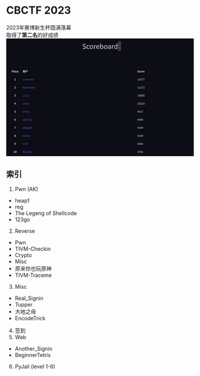 # CBCTF 2023

2023年赛博新生杯圆满落幕  
取得了**第二名**的好成绩  
![rank 2](../assets/rank.png)

## 索引

1. Pwn (AK)
 - heap1
 - reg
 - The Legeng of Shellcode
 - 123go
2. Reverse
 - Pwn
 - TIVM-Checkin
 - Crypto
 - Misc
 - 原来你也玩原神
 - TIVM-Traceme
3. Misc
 - Real_Signin
 - Tupper
 - 大地之母
 - EncodeTrick
4. 签到
5. Web
 - Another_Signin
 - BeginnerTetris
6. PyJail (level 1-6)
